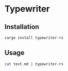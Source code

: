 # Typewriter

## Installation
```sh
cargo install typewriter-rs
```

## Usage
```sh
cat text.md | typewriter-rs
```
